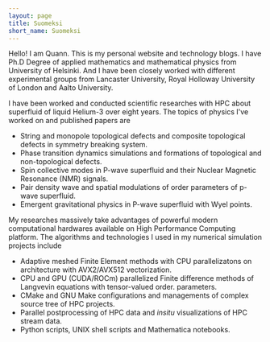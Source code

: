 ```yaml
---
layout: page
title: Suomeksi
short_name: Suomeksi
---
```


Hello! I am Quann. This is my personal website and technology blogs. I have Ph.D Degree of applied mathematics and mathematical physics from University of Helsinki. And I have been closely worked with different experimental groups from Lancaster University, Royal Holloway University of London and Aalto University.

I have been worked and conducted scientific researches with HPC about superfluid of liquid Helium-3 over eight years. The topics of physics I've worked on and published papers are 
- String and monopole topological defects and composite topological defects in symmetry breaking system.
- Phase transition dynamics simulations and formations of topological and non-topological defects.
- Spin collective modes in P-wave superfluid and their Nuclear Magnetic Resonance (NMR) signals. 
- Pair density wave and spatial modulations of order parameters of p-wave superfluid.
- Emergent gravitational physics in P-wave superfluid with Wyel points. 

My researches massively take advantages of powerful modern computational hardwares available on High Performance Computing platform. The algorithms and technologies I used in my numerical simulation projects include
- Adaptive meshed Finite Element methods with CPU parallelizatons on architecture with AVX2/AVX512 vectorization.
- CPU and GPU (CUDA/ROCm) parallelized Finite difference methods of Langvevin equations with tensor-valued order. parameters.
- CMake and GNU Make configurations and managements of complex source tree of HPC projects.
- Parallel postprocessing of HPC data and *insitu* visualizations of HPC stream data. 
- Python scripts, UNIX shell scripts and Mathematica notebooks.
